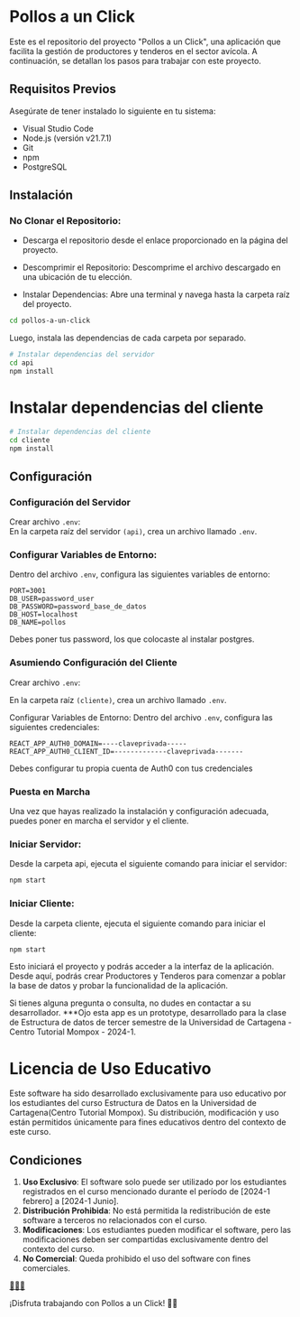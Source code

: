 # Pollos a un Click
Este es el repositorio del proyecto "Pollos a un Click", una aplicación que facilita la gestión de productores y tenderos en el sector avícola. A continuación, se detallan los pasos para trabajar con este proyecto.

## Requisitos Previos
Asegúrate de tener instalado lo siguiente en tu sistema:

- Visual Studio Code
- Node.js (versión v21.7.1)
- Git
- npm
- PostgreSQL

## Instalación

### No Clonar el Repositorio:

- Descarga el repositorio desde el enlace proporcionado en la página del proyecto.

- Descomprimir el Repositorio:
Descomprime el archivo descargado en una ubicación de tu elección.

- Instalar Dependencias:
Abre una terminal y navega hasta la carpeta raíz del proyecto.

```bash
cd pollos-a-un-click
```
Luego, instala las dependencias de cada carpeta por separado.

```bash
# Instalar dependencias del servidor
cd api
npm install
```

# Instalar dependencias del cliente

```bash
# Instalar dependencias del cliente
cd cliente
npm install
```

## Configuración
### Configuración del Servidor

Crear archivo `.env`:  
En la carpeta raíz del servidor `(api)`, crea un archivo llamado `.env`.

### Configurar Variables de Entorno:  

Dentro del archivo `.env`, configura las siguientes variables de entorno:

```plaintext
PORT=3001
DB_USER=password_user
DB_PASSWORD=password_base_de_datos
DB_HOST=localhost
DB_NAME=pollos
```
Debes poner tus password, los que colocaste al instalar postgres.  

### Asumiendo Configuración del Cliente  

Crear archivo `.env`:  

En la carpeta raíz `(cliente)`, crea un archivo llamado `.env`.

Configurar Variables de Entorno:
Dentro del archivo `.env`, configura las siguientes credenciales:

```plaintext
REACT_APP_AUTH0_DOMAIN=----claveprivada-----
REACT_APP_AUTH0_CLIENT_ID=-------------claveprivada-------
```
Debes configurar tu propia cuenta de Auth0 con tus credenciales

### Puesta en Marcha
Una vez que hayas realizado la instalación y configuración adecuada, puedes poner en marcha el servidor y el cliente.

### Iniciar Servidor:
Desde la carpeta api, ejecuta el siguiente comando para iniciar el servidor:

```bash
npm start
```

### Iniciar Cliente:  
Desde la carpeta cliente, ejecuta el siguiente comando para iniciar el cliente:

```bash
npm start
```

Esto iniciará el proyecto y podrás acceder a la interfaz de la aplicación. Desde aquí, podrás crear Productores y Tenderos para comenzar a poblar la base de datos y probar la funcionalidad de la aplicación.

Si tienes alguna pregunta o consulta, no dudes en contactar a su desarrollador. 
***Ojo esta app es un prototype, desarrollado para la clase de Estructura de datos de tercer semestre de la Universidad de Cartagena - Centro Tutorial Mompox - 2024-1.


# Licencia de Uso Educativo

Este software ha sido desarrollado exclusivamente para uso educativo por los estudiantes del curso Estructura de Datos en la Universidad de Cartagena(Centro Tutorial Mompox). Su distribución, modificación y uso están permitidos únicamente para fines educativos dentro del contexto de este curso.

## Condiciones

1. **Uso Exclusivo**: El software solo puede ser utilizado por los estudiantes registrados en el curso mencionado durante el período de [2024-1 febrero] a [2024-1 Junio].
2. **Distribución Prohibida**: No está permitida la redistribución de este software a terceros no relacionados con el curso.
3. **Modificaciones**: Los estudiantes pueden modificar el software, pero las modificaciones deben ser compartidas exclusivamente dentro del contexto del curso.
4. **No Comercial**: Queda prohibido el uso del software con fines comerciales.

[🚀👩‍🚀](programador5781@gmail.com)

¡Disfruta trabajando con Pollos a un Click! 🐔🚀

